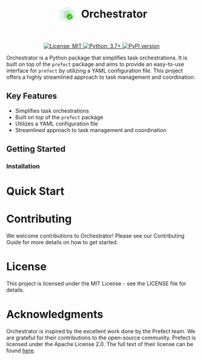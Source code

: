 <h1 align="center">
 <a>
  <img src="https://github.com/j-raghavan/orchestrator/blob/main/assets/orchestrator.png?raw=True" width="60" height="50" alt="Orchestrator" style="vertical-align: middle;"> Orchestrator
  </a>
</h1>

<pre>
<!-- <center>
    ___ _ _ __| |_  ___ __| |_ _ _ __ _| |_ ___ _ _ 
   / _ \ '_/ _| ' \/ -_|_-<  _| '_/ _` |  _/ _ \ '_|
   \___/_| \__|_||_\___/__/\__|_| \__,_|\__\___/_|  
</center>   -->
</pre>
<p align="center">
  <a href="https://opensource.org/licenses/MIT">
    <img src="https://img.shields.io/badge/License-MIT-yellow.svg" alt="License: MIT">
  </a>
  <a href="https://python.org">
    <img src="https://img.shields.io/badge/python-3.7+-blue.svg" alt="Python: 3.7+">
  </a>
  <a href="https://pypi.org/project/orchestrator">
    <img src="https://badge.fury.io/py/orchestrator.svg" alt="PyPI version">
  </a>
</p>

Orchestrator is a Python package that simplifies task orchestrations. It is built on top of the `prefect` package and aims to provide an easy-to-use interface for `prefect` by utilizing a YAML configuration file. This project offers a highly streamlined approach to task management and coordination.


## Key Features

- Simplifies task orchestrations
- Built on top of the `prefect` package
- Utilizes a YAML configuration file
- Streamlined approach to task management and coordination



## Getting Started

### Installation


# Quick Start

# Contributing
We welcome contributions to Orchestrator! Please see our Contributing Guide for more details on how to get started.


# License
This project is licensed under the MIT License - see the LICENSE file for details.


# Acknowledgments
Orchestrator is inspired by the excellent work done by the Prefect team. We are grateful for their 
contributions to the open-source community. Prefect is licensed under the Apache License 2.0. 
The full text of their license can be found [here](https://github.com/PrefectHQ/prefect/blob/eb367aff04cb2f94313ec215909f3595ef3acf09/LICENSE).
